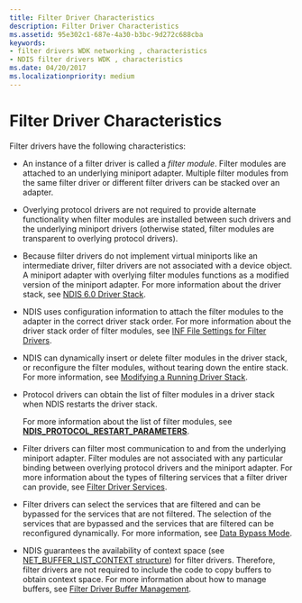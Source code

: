 ```yaml
---
title: Filter Driver Characteristics
description: Filter Driver Characteristics
ms.assetid: 95e302c1-687e-4a30-b3bc-9d272c688cba
keywords:
- filter drivers WDK networking , characteristics
- NDIS filter drivers WDK , characteristics
ms.date: 04/20/2017
ms.localizationpriority: medium
---
```


# Filter Driver Characteristics





Filter drivers have the following characteristics:

-   An instance of a filter driver is called a *filter module*. Filter modules are attached to an underlying miniport adapter. Multiple filter modules from the same filter driver or different filter drivers can be stacked over an adapter.

-   Overlying protocol drivers are not required to provide alternate functionality when filter modules are installed between such drivers and the underlying miniport drivers (otherwise stated, filter modules are transparent to overlying protocol drivers).

-   Because filter drivers do not implement virtual miniports like an intermediate driver, filter drivers are not associated with a device object. A miniport adapter with overlying filter modules functions as a modified version of the miniport adapter. For more information about the driver stack, see [NDIS 6.0 Driver Stack](ndis-driver-stack.md).

-   NDIS uses configuration information to attach the filter modules to the adapter in the correct driver stack order. For more information about the driver stack order of filter modules, see [INF File Settings for Filter Drivers](inf-file-settings-for-filter-drivers.md).

-   NDIS can dynamically insert or delete filter modules in the driver stack, or reconfigure the filter modules, without tearing down the entire stack. For more information, see [Modifying a Running Driver Stack](modifying-a-running-driver-stack.md).

-   Protocol drivers can obtain the list of filter modules in a driver stack when NDIS restarts the driver stack.

    For more information about the list of filter modules, see [**NDIS\_PROTOCOL\_RESTART\_PARAMETERS**](https://msdn.microsoft.com/library/windows/hardware/ff566844).

-   Filter drivers can filter most communication to and from the underlying miniport adapter. Filter modules are not associated with any particular binding between overlying protocol drivers and the miniport adapter. For more information about the types of filtering services that a filter driver can provide, see [Filter Driver Services](filter-driver-services.md).

-   Filter drivers can select the services that are filtered and can be bypassed for the services that are not filtered. The selection of the services that are bypassed and the services that are filtered can be reconfigured dynamically. For more information, see [Data Bypass Mode](data-bypass-mode.md).

-   NDIS guarantees the availability of context space (see [NET\_BUFFER\_LIST\_CONTEXT structure](net-buffer-list-context-structure.md)) for filter drivers. Therefore, filter drivers are not required to include the code to copy buffers to obtain context space. For more information about how to manage buffers, see [Filter Driver Buffer Management](filter-driver-buffer-management.md).

 

 





